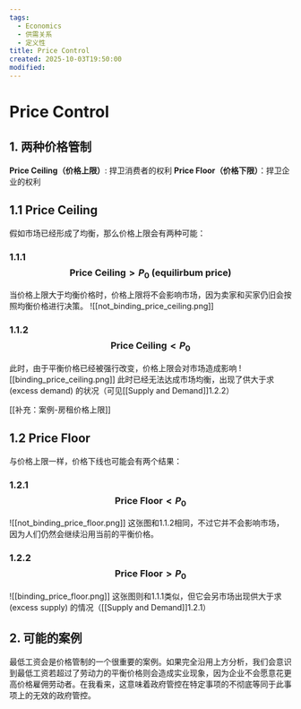 ```yaml
---
tags:
  - Economics
  - 供需关系
  - 定义性
title: Price Control
created: 2025-10-03T19:50:00
modified:
---
```

# Price Control
## 1. 两种价格管制
**Price Ceiling（价格上限）**: 捍卫消费者的权利
**Price Floor（价格下限）**：捍卫企业的权利

## 1.1 Price Ceiling
假如市场已经形成了均衡，那么价格上限会有两种可能：

### 1.1.1 $$\text{Price Ceiling}>P_0 \text{ (equilirbum price)}$$
当价格上限大于均衡价格时，价格上限将不会影响市场，因为卖家和买家仍旧会按照均衡价格进行决策。
![[not_binding_price_ceiling.png]]

### 1.1.2 $$\text{Price Ceiling} < P_0 $$
此时，由于平衡价格已经被强行改变，价格上限会对市场造成影响
![[binding_price_ceiling.png]]
此时已经无法达成市场均衡，出现了供大于求 (excess demand) 的状况（可见[[Supply and Demand]]1.2.2）

[[补充：案例-房租价格上限]]
## 1.2 Price Floor
与价格上限一样，价格下线也可能会有两个结果：

### 1.2.1 $$\text{Price Floor}<P_0$$
![[not_binding_price_floor.png]]
这张图和1.1.2相同，不过它并不会影响市场，因为人们仍然会继续沿用当前的平衡价格。

### 1.2.2 $$\text{Price Floor}>P_0$$
![[binding_price_floor.png]]
这张图则和1.1.1类似，但它会另市场出现供大于求 (excess supply) 的情况（[[Supply and Demand]]1.2.1）

## 2. 可能的案例
最低工资会是价格管制的一个很重要的案例。如果完全沿用上方分析，我们会意识到最低工资若超过了劳动力的平衡价格则会造成实业现象，因为企业不会愿意花更高价格雇佣劳动者。在我看来，这意味着政府管控在特定事项的不彻底等同于此事项上的无效的政府管控。


